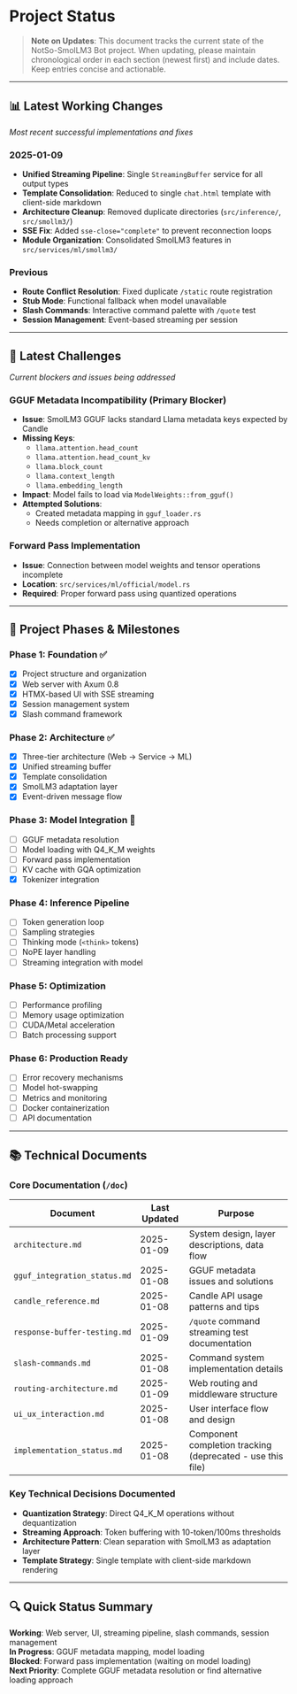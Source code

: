 # Project Status

> **Note on Updates**: This document tracks the current state of the NotSo-SmolLM3 Bot project. When updating, please maintain chronological order in each section (newest first) and include dates. Keep entries concise and actionable.

---

## 📊 Latest Working Changes
*Most recent successful implementations and fixes*

### 2025-01-09
- **Unified Streaming Pipeline**: Single `StreamingBuffer` service for all output types
- **Template Consolidation**: Reduced to single `chat.html` template with client-side markdown
- **Architecture Cleanup**: Removed duplicate directories (`src/inference/`, `src/smollm3/`)
- **SSE Fix**: Added `sse-close="complete"` to prevent reconnection loops
- **Module Organization**: Consolidated SmolLM3 features in `src/services/ml/smollm3/`

### Previous
- **Route Conflict Resolution**: Fixed duplicate `/static` route registration
- **Stub Mode**: Functional fallback when model unavailable
- **Slash Commands**: Interactive command palette with `/quote` test
- **Session Management**: Event-based streaming per session

---

## 🚧 Latest Challenges
*Current blockers and issues being addressed*

### GGUF Metadata Incompatibility (Primary Blocker)
- **Issue**: SmolLM3 GGUF lacks standard Llama metadata keys expected by Candle
- **Missing Keys**: 
  - `llama.attention.head_count`
  - `llama.attention.head_count_kv`
  - `llama.block_count`
  - `llama.context_length`
  - `llama.embedding_length`
- **Impact**: Model fails to load via `ModelWeights::from_gguf()`
- **Attempted Solutions**: 
  - Created metadata mapping in `gguf_loader.rs`
  - Needs completion or alternative approach

### Forward Pass Implementation
- **Issue**: Connection between model weights and tensor operations incomplete
- **Location**: `src/services/ml/official/model.rs`
- **Required**: Proper forward pass using quantized operations

---

## 🎯 Project Phases & Milestones

### Phase 1: Foundation ✅
- [x] Project structure and organization
- [x] Web server with Axum 0.8
- [x] HTMX-based UI with SSE streaming
- [x] Session management system
- [x] Slash command framework

### Phase 2: Architecture ✅
- [x] Three-tier architecture (Web → Service → ML)
- [x] Unified streaming buffer
- [x] Template consolidation
- [x] SmolLM3 adaptation layer
- [x] Event-driven message flow

### Phase 3: Model Integration 🔄
- [ ] GGUF metadata resolution
- [ ] Model loading with Q4_K_M weights
- [ ] Forward pass implementation
- [ ] KV cache with GQA optimization
- [x] Tokenizer integration

### Phase 4: Inference Pipeline
- [ ] Token generation loop
- [ ] Sampling strategies
- [ ] Thinking mode (`<think>` tokens)
- [ ] NoPE layer handling
- [ ] Streaming integration with model

### Phase 5: Optimization
- [ ] Performance profiling
- [ ] Memory usage optimization
- [ ] CUDA/Metal acceleration
- [ ] Batch processing support

### Phase 6: Production Ready
- [ ] Error recovery mechanisms
- [ ] Model hot-swapping
- [ ] Metrics and monitoring
- [ ] Docker containerization
- [ ] API documentation

---

## 📚 Technical Documents

### Core Documentation (`/doc`)

| Document | Last Updated | Purpose |
|----------|--------------|---------|
| `architecture.md` | 2025-01-09 | System design, layer descriptions, data flow |
| `gguf_integration_status.md` | 2025-01-08 | GGUF metadata issues and solutions |
| `candle_reference.md` | 2025-01-08 | Candle API usage patterns and tips |
| `response-buffer-testing.md` | 2025-01-09 | `/quote` command streaming test documentation |
| `slash-commands.md` | 2025-01-08 | Command system implementation details |
| `routing-architecture.md` | 2025-01-09 | Web routing and middleware structure |
| `ui_ux_interaction.md` | 2025-01-08 | User interface flow and design |
| `implementation_status.md` | 2025-01-08 | Component completion tracking (deprecated - use this file) |

### Key Technical Decisions Documented
- **Quantization Strategy**: Direct Q4_K_M operations without dequantization
- **Streaming Approach**: Token buffering with 10-token/100ms thresholds
- **Architecture Pattern**: Clean separation with SmolLM3 as adaptation layer
- **Template Strategy**: Single template with client-side markdown rendering

---

## 🔍 Quick Status Summary

**Working**: Web server, UI, streaming pipeline, slash commands, session management  
**In Progress**: GGUF metadata mapping, model loading  
**Blocked**: Forward pass implementation (waiting on model loading)  
**Next Priority**: Complete GGUF metadata resolution or find alternative loading approach
